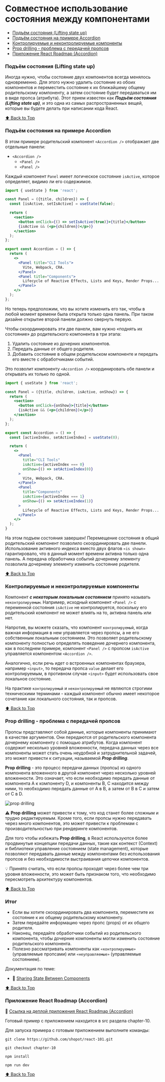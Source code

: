 # Совместное использование состояния между компонентами

- [Подъём состояния (Lifting state up)](#подъём-состояния-lifting-state-up)
- [Подъём состояния на примере Accordion](#подъём-состояния-на-примере-accordion)
- [Контролируемые и неконтролируемые компоненты](#контролируемые-и-неконтролируемые-компоненты)
- [Prop drilling - проблема с передачей пропсов](#prop-drilling---проблема-с-передачей-пропсов)
- [Приложение React Roadmap (Accordion)](#приложение-react-roadmap-accordion)


### Подъём состояния (Lifting state up)

Иногда нужно, чтобы состояние двух компонентов всегда менялось одновременно. Для этого нужно удалить состояние из обоих
компонентов и переместить состояние к их ближайшему общему родительскому компоненту, а затем состояние будет
передаваться им в виде пропса (атрибута). Этот прием известен как ***Подъём состояния (Lifting state up)***, и это одна
из самых
распространенных вещей, которые вы будете делать при написании кода React.

[⬆ Back to Top](#совместное-использование-состояния-между-компонентами)

### Подъём состояния на примере Accordion

В этом примере родительский компонент `<Accordion />` отображает две отдельные панели:

- `<Accordion />`
  - `<Panel />`
  - `<Panel />`

Каждый компонент `Panel` имеет логическое состояние `isActive`, которое определяет, видимо ли его содержимое.

```jsx
import { useState } from 'react';

const Panel = ({title, children}) => {
  const [isActive, setIsActive] = useState(false);

  return (
    <section>
      <button onClick={() => setIsActive(true)}>{title}</button>
      {isActive && (<p>{children})</p>)}
    </section>
  );
};

export const Accordion = () => {
  return (
    <>
      <Panel title="CLI Tools">
        Vite, Webpack, CRA.
      </Panel>
      <Panel title="Components">
        Lifecycle of Reactive Effects, Lists and Keys, Render Props...
      </Panel>
    </>
  );
};
```

Но теперь предположим, что вы хотите изменить его так, чтобы в любой момент времени была открыта только одна панель. При
таком дизайне открытие второй панели должно свернуть первую.

Чтобы скоординировать эти две панели, вам нужно «поднять их состояние» до родительского компонента в три этапа:

1. Удалить состояние из дочерних компонентов.
2. Передать данные от общего родителя.
3. Добавить состояние в общем родительском компоненте и передать его вместе с обработчиками событий.

Это позволит компоненту `<Accordion />` координировать обе панели и открывать их только по одной.

```jsx
import { useState } from 'react';

const Panel = ({title, children, isActive, onShow}) => {
  return (
    <section>
      <button onClick={onShow}>{title}</button>
      {isActive && (<p>{children})</p>)}
    </section>
  );
};

export const Accordion = () => {
  const [activeIndex, setActiveIndex] = useState(0);

  return (
    <>
      <Panel
        title="CLI Tools"
        isActive={activeIndex === 0}
        onShow={() => setActiveIndex(0)}
      >
        Vite, Webpack, CRA.
      </Panel>
      <Panel
        title="Components"
        isActive={activeIndex === 1}
        onShow={() => setActiveIndex(1)}
      >
        Lifecycle of Reactive Effects, Lists and Keys, Render Props...
      </Panel>
    </>
  );
}
```

На этом подъем состояния завершен!  Перемещение состояния в общий родительский компонент позволило скоординировать две
панели. Использование активного индекса вместо двух флагов `«is shown»` гарантировало, что в данный момент времени
активна
только одна панель. А передача обработчика событий дочернему элементу позволила дочернему элементу изменить состояние
родителя.

[⬆ Back to Top](#совместное-использование-состояния-между-компонентами)

### Контролируемые и неконтролируемые компоненты

Компонент ***с некоторым локальным состоянием*** принято называть `неконтролируемым`. Например, исходный
компонент `<Panel />` с переменной состояния `isActive` не контролируется, поскольку его родительский компонент не может
влиять на то, активна панель или нет.

Напротив, вы можете сказать, что компонент `контролируемый`, когда важная информация в нем управляется через пропсы, а
не его собственным локальным состоянием. Это позволяет родительскому компоненту полностью определять поведение дочернего
компонента, как в последнем примере, компонент `<Panel />` с пропсом `isActive` управляется компонентом `<Accordion />`.

Аналогично, если речь идет о встроенных компонентах браузера, например `<input>`, то передача пропса `value` делает его
контролируемым, в противном случае `<input>` будет использовать свое локальное состояние.

На практике `контролируемый` и `неконтролируемый` не являются строгими техническими терминами - каждый компонент обычно
имеет некоторое сочетание как локального состояния, так и пропсов.

[⬆ Back to Top](#совместное-использование-состояния-между-компонентами)

### Prop drilling - проблема с передачей пропсов

Пропсы представляют собой данные, которые компоненты принимают в качестве аргументов. Они передаются от родительского
компонента дочернему компоненту с помощью атрибутов. Когда компонент содержит несколько уровней вложенности, передача
данных через все компоненты может стать очень неудобной и затруднительной задачей, это может привести к ситуации,
называемой ***Prop drilling***.

**Prop drilling** - это процесс передачи данных (пропсы) из одного компонента вложенного в другой компонент через
несколько уровней вложенности. Это означает, что если необходимо передать данные от компонента A к компоненту D, и
компоненты B, C находится между ними, то необходимо передать данные от A в B, а затем от B в C и затем от C в D.

![prop drilling](https://react.dev/_next/image?url=%2Fimages%2Fdocs%2Fdiagrams%2Fpassing_data_prop_drilling.dark.png&w=640&q=75)

⚠️ **Prop drilling** может привести к тому, что код станет более сложным и трудно редактируемым. Кроме того, если пропсы
нужно передавать через много компонентов, это может привести к проблемам c производительностью при рендеринге
компонентов.

Для того чтобы избежать **Prop drilling**, в React используются более продвинутые концепции передачи данных, такие как
контекст (Сontext) и библиотеки управление состоянием (state management), которые позволяют передавать данные между
компонентами без использования пропсов и без необходимости выстраивания цепочки компонентов.

💡 Принято считать, что если пропсы проходят через более чем три уровня вложенности, это может быть признаком того, что
необходимо пересмотреть архитектуру компонентов.

[⬆ Back to Top](#совместное-использование-состояния-между-компонентами)

### Итог

- Если вы хотите скоординировать два компонента, переместите их состояние к их общему родительскому компоненту.
- Затем передайте информацию через пропс (props) от их общего родителя.
- Наконец, передайте обработчики событий из родительского компонента, чтобы дочерние компоненты могли изменить состояние
  родительского компонента.
- Полезно рассматривать компоненты как `«контролируемые»` (управляемые пропсами) или `«неуправляемые»` (управляемые
  состоянием).

Документация по теме:

- 🔗 [Sharing State Between Components](https://react.dev/learn/sharing-state-between-components)


[⬆ Back to Top](#совместное-использование-состояния-между-компонентами)

### Приложение React Roadmap (Accordion)

🔗 [Ссылка на деплой приложения React Roadmap (Accordion)](https://react-roadmap-ab1e50.netlify.app/)

Готовый пример с приложением находится в src раздела chapter-10.

Для запуска примера с готовым приложением выполните команды:

```shell
git clone https://github.com/shopot/react-101.git

git checkout chapter-10

npm install

npm run dev
```

[⬆ Back to Top](#совместное-использование-состояния-между-компонентами)

